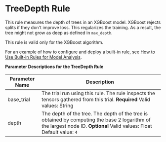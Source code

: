 # TreeDepth Rule<a name="tree-depth"></a>

This rule measures the depth of trees in an XGBoost model\. XGBoost rejects splits if they don't improve loss\. This regularizes the training\. As a result, the tree might not grow as deep as defined in `max_depth`\.

This rule is valid only for the XGBoost algorithm\.

For an example of how to configure and deploy a built\-in rule, see [How to Use Built\-in Rules for Model Analysis](use-debugger-built-in-rules.md)\.


**Parameter Descriptions for the TreeDepth Rule**  

| Parameter Name | Description | 
| --- | --- | 
| base\_trial |  The trial run using this rule\. The rule inspects the tensors gathered from this trial\. **Required** Valid values: String  | 
| depth |  The depth of the tree\. The depth of the tree is obtained by computing the base 2 logarithm of the largest node ID\. **Optional** Valid values: Float Default value: `4`  | 